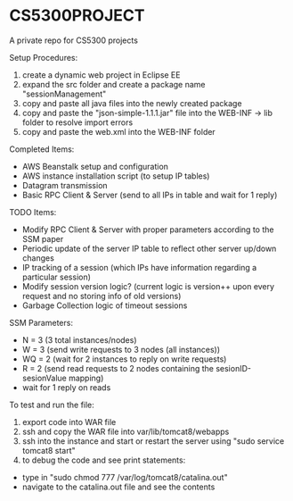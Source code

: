 # CS5300PROJECT
A private repo for CS5300 projects

Setup Procedures:

1) create a dynamic web project in Eclipse EE <br>
2) expand the src folder and create a package name "sessionManagement" <br>
3) copy and paste all java files into the newly created package <br>
4) copy and paste the "json-simple-1.1.1.jar" file into the WEB-INF -> lib folder to resolve import errors <br>
5) copy and paste the web.xml into the WEB-INF folder <br>

Completed Items:

- AWS Beanstalk setup and configuration
- AWS instance installation script (to setup IP tables)
- Datagram transmission
- Basic RPC Client & Server (send to all IPs in table and wait for 1 reply)

TODO Items:
- Modify RPC Client & Server with proper parameters according to the SSM paper
- Periodic update of the server IP table to reflect other server up/down changes
- IP tracking of a session (which IPs have information regarding a particular session)
- Modify session version logic? (current logic is version++ upon every request and no storing info of old versions)
- Garbage Collection logic of timeout sessions

SSM Parameters:
- N = 3 (3 total instances/nodes)
- W = 3 (send write requests to 3 nodes (all instances))
- WQ = 2 (wait for 2 instances to reply on write requests)
- R = 2 (send read requests to 2 nodes containing the sesionID-sesionValue mapping)
- wait for 1 reply on reads

To test and run the file:
1) export code into WAR file <br>
2) ssh and copy the WAR file into var/lib/tomcat8/webapps <br>
3) ssh into the instance and start or restart the server using "sudo service tomcat8 start"<br>
4) to debug the code and see print statements:
- type in "sudo chmod 777 /var/log/tomcat8/catalina.out"
- navigate to the catalina.out file and see the contents
